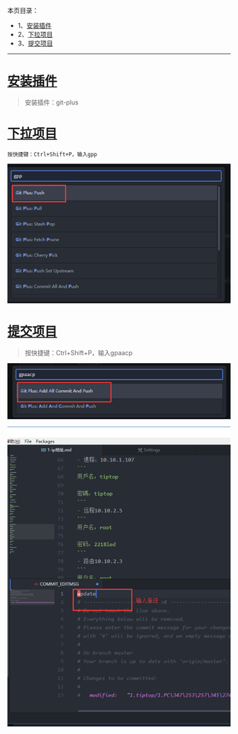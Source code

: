 本页目录：
- 1、[安装插件](#atom-01)
- 2、[下拉项目](#atom-02)
- 3、[提交项目](#atom-03)

***

# <a name="atom-01" href="#" >安装插件</a>

> 安装插件：git-plus

# <a name="atom-02" href="#" >下拉项目</a>

`按快捷键：Ctrl+Shift+P，输入gpp`

![](image/13-1.png)

# <a name="atom-03" href="#" >提交项目</a>

> 按快捷键：Ctrl+Shift+P，输入gpaacp

![](image/13-2.png)

![](image/13-3.png)
